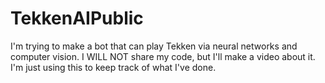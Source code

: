 # TekkenAIPublic
I'm trying to make a bot that can play Tekken via neural networks and computer vision. I WILL NOT share my code, but I'll make a video about it. I'm just using this to keep track of what I've done.
